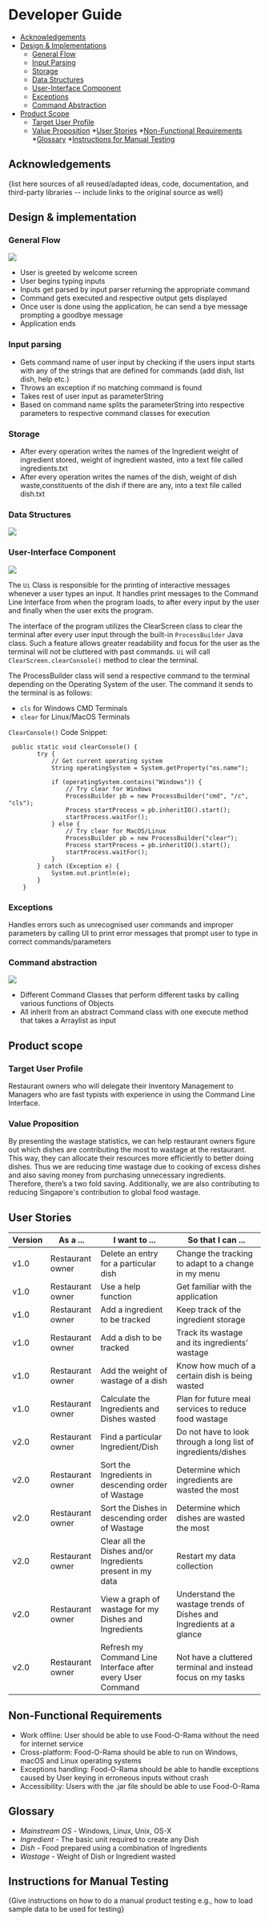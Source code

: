 # Developer Guide
* [Acknowledgements](#acknowledgements)
* [Design & Implementations](#design--implementation)
  * [General Flow](#general-flow)
  * [Input Parsing](#input-parsing)
  * [Storage](#storage)
  * [Data Structures](#data-structures)
  * [User-Interface Component](#user-interface-component)
  * [Exceptions](#exceptions)
  * [Command Abstraction](#command-abstraction)
* [Product Scope](#product-scope)
  * [Target User Profile](#target-user-profile)
  * [Value Proposition](#value-proposition)
*[User Stories](#user-stories)
*[Non-Functional Requirements](#non-functional-requirements)
*[Glossary](#glossary)
*[Instructions for Manual Testing](#instructions-for-manual-testing)
## Acknowledgements

{list here sources of all reused/adapted ideas, code, documentation, and third-party libraries -- include links to the original source as well}

## Design & implementation

### General Flow

![](images/main_sequence.png)

* User is greeted by welcome screen
* User begins typing inputs
* Inputs get parsed by input parser returning the appropriate command
* Command gets executed and respective output gets displayed
* Once user is done using the application, he can send a bye message prompting a goodbye message
* Application ends

### Input parsing
* Gets command name of user input by checking if the users input starts with any of the strings that are defined for commands (add dish, list dish, help etc.)
* Throws an exception if no matching command is found
* Takes rest of user input as parameterString
* Based on command name splits the parameterString into respective parameters to respective command classes for execution

### Storage
* After every operation writes the names of the Ingredient weight of ingredient stored, weight of ingredient wasted, into a text file called ingredients.txt
* After every operation writes the names of the dish, weight of dish waste,constituents of the dish if there are any, into a text file called dish.txt


### Data Structures

![](images/dish_ingredient.png)


### User-Interface Component

![](images/UiClass.png)

The `Ui` Class is responsible for the printing of interactive messages whenever a user types an input. It handles print messages to the Command Line Interface from when the program loads, to after every input by the user and finally when the user exits the program.

The interface of the program utilizes the ClearScreen class to clear the terminal after every user input through the built-in `ProcessBuilder` Java class. Such a feature allows greater readability and focus for the user as the terminal will not be cluttered with past commands.
`Ui` will call `ClearScreen.clearConsole()` method to clear the terminal.

The ProcessBuilder class will send a respective command to the terminal depending on the Operating System of the user.
The command it sends to the terminal is as follows:
* `cls` for Windows CMD Terminals
* `clear` for Linux/MacOS Terminals

`ClearConsole()` Code Snippet:
```
 public static void clearConsole() {
        try {
            // Get current operating system
            String operatingSystem = System.getProperty("os.name");

            if (operatingSystem.contains("Windows")) {
                // Try clear for Windows
                ProcessBuilder pb = new ProcessBuilder("cmd", "/c", "cls");
                Process startProcess = pb.inheritIO().start();
                startProcess.waitFor();
            } else {
                // Try clear for MacOS/Linux
                ProcessBuilder pb = new ProcessBuilder("clear");
                Process startProcess = pb.inheritIO().start();
                startProcess.waitFor();
            }
        } catch (Exception e) {
            System.out.println(e);
        }
    }
```
### Exceptions
Handles errors such as unrecognised user commands and improper parameters by calling UI to print error messages that prompt user to type in correct commands/parameters


### Command abstraction

![](images/command.png)

* Different Command Classes that perform different tasks by calling various functions of Objects  
* All inherit from an abstract Command class with one execute method that takes a Arraylist<String> as input


## Product scope
### Target User Profile

Restaurant owners who will delegate their Inventory Management to Managers who are fast typists with experience in using
the Command Line Interface.

### Value Proposition

By presenting the wastage statistics, we can help restaurant owners figure out which dishes are contributing the most to
wastage at the restaurant. This way, they can allocate their resources more efficiently to better doing dishes. Thus we 
are reducing time wastage due to cooking of excess dishes and also saving money from purchasing unnecessary ingredients. 
Therefore, there’s a two fold saving. Additionally, we are also contributing to reducing Singapore's contribution to 
global food wastage.


## User Stories

|Version| As a ... | I want to ... | So that I can ...|
|--------|----------|---------------|------------------|
|v1.0|Restaurant owner|Delete an entry for a particular dish|Change the tracking to adapt to a change in my menu|
|v1.0|Restaurant owner| Use a help function|Get familiar with the application|
|v1.0|Restaurant owner|Add a ingredient to be tracked|Keep track of the ingredient storage|
|v1.0|Restaurant owner|Add a dish to be tracked|Track its wastage and its ingredients’ wastage|
|v1.0|Restaurant owner|Add the weight of wastage of a dish|Know how much of a certain dish is being wasted|
|v1.0|Restaurant owner|Calculate the Ingredients and Dishes wasted|Plan for future meal services to reduce food wastage|
|v2.0|Restaurant owner|Find a particular Ingredient/Dish|Do not have to look through a long list of ingredients/dishes|
|v2.0|Restaurant owner|Sort the Ingredients in descending order of Wastage|Determine which ingredients are wasted the most|
|v2.0|Restaurant owner|Sort the Dishes in descending order of Wastage|Determine which dishes are wasted the most|
|v2.0|Restaurant owner|Clear all the Dishes and/or Ingredients present in my data|Restart my data collection|
|v2.0|Restaurant owner|View a graph of wastage for my Dishes and Ingredients|Understand the wastage trends of Dishes and Ingredients at a glance|
|v2.0|Restaurant owner|Refresh my Command Line Interface after every User Command|Not have a cluttered terminal and instead focus on my tasks|
## Non-Functional Requirements

* Work offline: User should be able to use Food-O-Rama without the need for internet service
* Cross-platform: Food-O-Rama should be able to run on Windows, macOS and Linux operating systems
* Exceptions handling: Food-O-Rama should be able to handle exceptions caused by User keying in erroneous inputs 
without crash
* Accessibility: Users with the .jar file should be able to use Food-O-Rama 



## Glossary

* <i>Mainstream OS </i> - Windows, Linux, Unix, OS-X
* <i>Ingredient </i> - The basic unit required to create any Dish
* <i>Dish </i> - Food prepared using a combination of Ingredients
* <i>Wastage </i> - Weight of Dish or Ingredient wasted

## Instructions for Manual Testing

{Give instructions on how to do a manual product testing e.g., how to load sample data to be used for testing}
